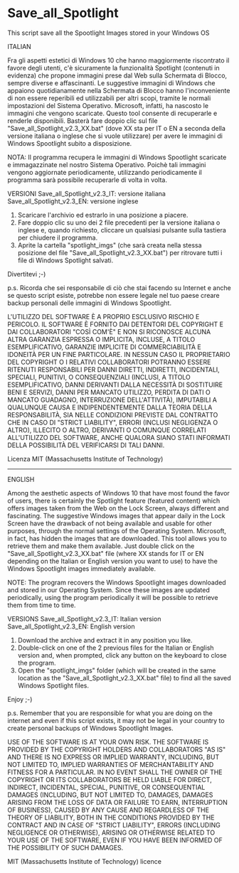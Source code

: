 # Save_all_Spotlight
This script save all the Spootlight Images stored in your Windows OS

ITALIAN

Fra gli aspetti estetici di Windows 10 che hanno maggiormente riscontrato il favore degli utenti, c'è sicuramente la funzionalità Spotlight (contenuti in evidenza) che propone immagini prese dal Web sulla Schermata di Blocco, sempre diverse e affascinanti.
Le suggestive immagini di Windows che appaiono quotidianamente nella Schermata di Blocco hanno l'inconveniente di non essere reperibili ed utilizzabili per altri scopi, tramite le normali impostazioni del Sistema Operativo. Microsoft, infatti, ha nascosto le immagini che vengono scaricate. Questo tool consente di recuperarle e renderle disponibili.
Basterà fare doppio clic sul file "Save_all_Spotlight_v2.3_XX.bat" (dove XX sta per IT o EN a seconda della versione italiana o inglese che si vuole utilizzare) per avere le immagini di Windows Spootlight subito a disposizione.

NOTA: Il programma recupera le immagini di Windows Spootlight scaricate e immagazzinate nel nostro Sistema Operativo. Poichè tali immagini vengono aggiornate periodicamente, utilizzando periodicamente il programma sarà possibile recuperarle di volta in volta. 

VERSIONI
Save_all_Spotlight_v2.3_IT: versione italiana
Save_all_Spotlight_v2.3_EN: versione inglese

1) Scaricare l'archivio ed estrarlo in una posizione a piacere.
2) Fare doppio clic su uno dei 2 file precedenti per la versione italiana o inglese e, quando richiesto, cliccare un qualsiasi pulsante sulla tastiera per chiudere il programma.
3) Aprite la cartella "spotlight_imgs" (che sarà creata nella stessa posizione del file "Save_all_Spotlight_v2.3_XX.bat") per ritrovare tutti i file di Windows Spotlight salvati.

Divertitevi ;-)

p.s. Ricorda che sei responsabile di ciò che stai facendo su Internet e anche se questo script esiste, potrebbe non essere legale nel tuo paese creare backup personali delle immagini di Windows Spootlight.

L'UTILIZZO DEL SOFTWARE È A PROPRIO ESCLUSIVO RISCHIO E PERICOLO. IL SOFTWARE È FORNITO DAI DETENTORI DEL COPYRIGHT E DAI COLLABORATORI "COSÌ COM'È" E NON SI RICONOSCE ALCUNA ALTRA GARANZIA ESPRESSA O IMPLICITA, INCLUSE, A TITOLO ESEMPLIFICATIVO, GARANZIE IMPLICITE DI COMMERCIABILITÀ E IDONEITÀ PER UN FINE PARTICOLARE. IN NESSUN CASO IL PROPRIETARIO DEL COPYRIGHT O I RELATIVI COLLABORATORI POTRANNO ESSERE RITENUTI RESPONSABILI PER DANNI DIRETTI, INDIRETTI, INCIDENTALI, SPECIALI, PUNITIVI, O CONSEQUENZIALI (INCLUSI, A TITOLO ESEMPLIFICATIVO, DANNI DERIVANTI DALLA NECESSITÀ DI SOSTITUIRE BENI E SERVIZI, DANNI PER MANCATO UTILIZZO, PERDITA DI DATI O MANCATO GUADAGNO, INTERRUZIONE DELL'ATTIVITÀ), IMPUTABILI A QUALUNQUE CAUSA E INDIPENDENTEMENTE DALLA TEORIA DELLA RESPONSABILITÀ, SIA NELLE CONDIZIONI PREVISTE DAL CONTRATTO CHE IN CASO DI "STRICT LIABILITY", ERRORI (INCLUSI NEGLIGENZA O ALTRO), ILLECITO O ALTRO, DERIVANTI O COMUNQUE CORRELATI ALL'UTILIZZO DEL SOFTWARE, ANCHE QUALORA SIANO STATI INFORMATI DELLA POSSIBILITÀ DEL VERIFICARSI DI TALI DANNI.

Licenza MIT (Massachusetts Institute of Technology)

------------------------------------------------------------------------------------
ENGLISH

Among the aesthetic aspects of Windows 10 that have most found the favor of users, there is certainly the Spotlight feature (featured content) which offers images taken from the Web on the Lock Screen, always different and fascinating.
The suggestive Windows images that appear daily in the Lock Screen have the drawback of not being available and usable for other purposes, through the normal settings of the Operating System. Microsoft, in fact, has hidden the images that are downloaded. This tool allows you to retrieve them and make them available.
Just double click on the "Save_all_Spotlight_v2.3_XX.bat" file (where XX stands for IT or EN depending on the Italian or English version you want to use) to have the Windows Spootlight images immediately available.

NOTE: The program recovers the Windows Spootlight images downloaded and stored in our Operating System. Since these images are updated periodically, using the program periodically it will be possible to retrieve them from time to time.

VERSIONS
Save_all_Spotlight_v2.3_IT: Italian version
Save_all_Spotlight_v2.3_EN: English version

1) Download the archive and extract it in any position you like.
2) Double-click on one of the 2 previous files for the Italian or English version and, when prompted, click any button on the keyboard to close the program.
3) Open the "spotlight_imgs" folder (which will be created in the same location as the "Save_all_Spotlight_v2.3_XX.bat" file) to find all the saved Windows Spotlight files.

Enjoy ;-)

p.s. Remember that you are responsible for what you are doing on the internet and even if this script exists, it may not be legal in your country to create personal backups of Windows Spootlight Images.

USE OF THE SOFTWARE IS AT YOUR OWN RISK. THE SOFTWARE IS PROVIDED BY THE COPYRIGHT HOLDERS AND COLLABORATORS "AS IS" AND THERE IS NO EXPRESS OR IMPLIED WARRANTY, INCLUDING, BUT NOT LIMITED TO, IMPLIED WARRANTIES OF MERCHANTABILITY AND FITNESS FOR A PARTICULAR. IN NO EVENT SHALL THE OWNER OF THE COPYRIGHT OR ITS COLLABORATORS BE HELD LIABLE FOR DIRECT, INDIRECT, INCIDENTAL, SPECIAL, PUNITIVE, OR CONSEQUENTIAL DAMAGES (INCLUDING, BUT NOT LIMITED TO, DAMAGES, DAMAGES ARISING FROM THE LOSS OF DATA OR FAILURE TO EARN, INTERRUPTION OF BUSINESS), CAUSED BY ANY CAUSE AND REGARDLESS OF THE THEORY OF LIABILITY, BOTH IN THE CONDITIONS PROVIDED BY THE CONTRACT AND IN CASE OF "STRICT LIABILITY", ERRORS (INCLUDING NEGLIGENCE OR OTHERWISE), ARISING OR OTHERWISE RELATED TO YOUR USE OF THE SOFTWARE, EVEN IF YOU HAVE BEEN INFORMED OF THE POSSIBILITY OF SUCH DAMAGES.

MIT (Massachusetts Institute of Technology) licence
